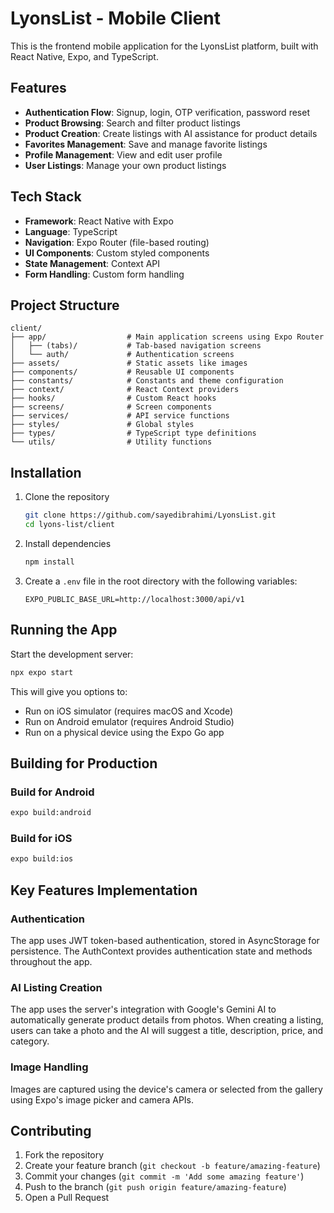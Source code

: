 # LyonsList - Mobile Client

This is the frontend mobile application for the LyonsList platform, built with React Native, Expo, and TypeScript.

## Features

- **Authentication Flow**: Signup, login, OTP verification, password reset
- **Product Browsing**: Search and filter product listings
- **Product Creation**: Create listings with AI assistance for product details
- **Favorites Management**: Save and manage favorite listings
- **Profile Management**: View and edit user profile
- **User Listings**: Manage your own product listings

## Tech Stack

- **Framework**: React Native with Expo
- **Language**: TypeScript
- **Navigation**: Expo Router (file-based routing)
- **UI Components**: Custom styled components
- **State Management**: Context API
- **Form Handling**: Custom form handling

## Project Structure

```
client/
├── app/                  # Main application screens using Expo Router
│   ├── (tabs)/           # Tab-based navigation screens
│   └── auth/             # Authentication screens
├── assets/               # Static assets like images
├── components/           # Reusable UI components
├── constants/            # Constants and theme configuration
├── context/              # React Context providers
├── hooks/                # Custom React hooks
├── screens/              # Screen components
├── services/             # API service functions
├── styles/               # Global styles
├── types/                # TypeScript type definitions
└── utils/                # Utility functions
```

## Installation

1. Clone the repository

   ```bash
   git clone https://github.com/sayedibrahimi/LyonsList.git
   cd lyons-list/client
   ```

2. Install dependencies

   ```bash
   npm install
   ```

3. Create a `.env` file in the root directory with the following variables:
   ```
   EXPO_PUBLIC_BASE_URL=http://localhost:3000/api/v1
   ```

## Running the App

Start the development server:

```bash
npx expo start
```

This will give you options to:

- Run on iOS simulator (requires macOS and Xcode)
- Run on Android emulator (requires Android Studio)
- Run on a physical device using the Expo Go app

## Building for Production

### Build for Android

```bash
expo build:android
```

### Build for iOS

```bash
expo build:ios
```

## Key Features Implementation

### Authentication

The app uses JWT token-based authentication, stored in AsyncStorage for persistence. The AuthContext provides authentication state and methods throughout the app.

### AI Listing Creation

The app uses the server's integration with Google's Gemini AI to automatically generate product details from photos. When creating a listing, users can take a photo and the AI will suggest a title, description, price, and category.

### Image Handling

Images are captured using the device's camera or selected from the gallery using Expo's image picker and camera APIs.

## Contributing

1. Fork the repository
2. Create your feature branch (`git checkout -b feature/amazing-feature`)
3. Commit your changes (`git commit -m 'Add some amazing feature'`)
4. Push to the branch (`git push origin feature/amazing-feature`)
5. Open a Pull Request
